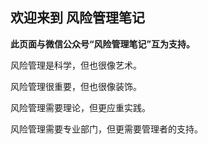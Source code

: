 ## 欢迎来到 风险管理笔记
**此页面与微信公众号“风险管理笔记”互为支持。**

风险管理是科学，但也很像艺术。

风险管理很重要，但也很像装饰。

风险管理需要理论，但更应重实践。

风险管理需要专业部门，但更需要管理者的支持。
